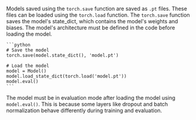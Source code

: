 Models saved using the `torch.save` function are saved as `.pt` files. These files can be loaded using the `torch.load` function. The `torch.save` function saves the model's state_dict, which contains the model's weights and biases. The model's architecture must be defined in the code before loading the model.

    ```python
    # Save the model
    torch.save(model.state_dict(), 'model.pt')

    # Load the model
    model = Model()
    model.load_state_dict(torch.load('model.pt'))
    model.eval()
    ```

The model must be in evaluation mode after loading the model using `model.eval()`. This is because some layers like dropout and batch normalization behave differently during training and evaluation.

